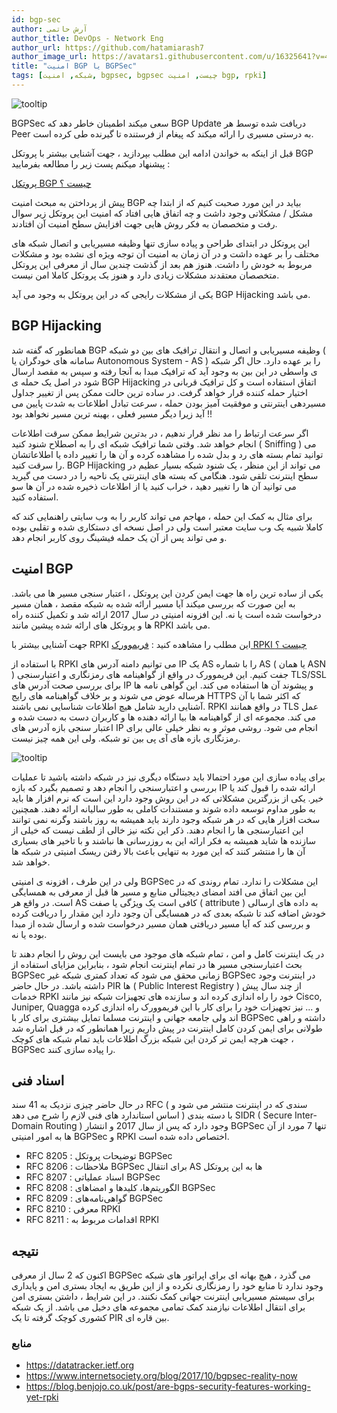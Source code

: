 ```yaml
---
id: bgp-sec
author: آرش حاتمی
author_title: DevOps - Network Eng
author_url: https://github.com/hatamiarash7
author_image_url: https://avatars1.githubusercontent.com/u/16325641?v=4
title: "امنیت BGP یا BGPSec"
tags: [شبکه, امنیت, bgpsec, bgpsec چیست, امنیت bgp, rpki]
---
```


![tooltip](/img/blog/61.webp)

BGPSec سعی ‌میکند اطمینان ‌خاطر دهد که BGP Update دریافت شده توسط هر Peer به درستی مسیری را ارائه‌ میکند که پیغام از فرستنده تا گیرنده طی کرده است.

<!--truncate-->

قبل از اینکه به خواندن ادامه این مطلب بپردازید ، جهت آشنایی بیشتر با پروتکل BGP پیشنهاد میکنم پست زیر را مطالعه بفرمایید :

[پروتکل BGP چیست ؟](/what-is-bgp/)

پیش از پرداختن به مبحث امنیت BGP بیاید در این مورد صحبت کنیم که از ابتدا چه مشکل / مشکلاتی وجود داشت و چه اتفاق هایی افتاد که امنیت این پروتکل زیر سوال رفت و متخصصان به فکر روش هایی جهت افزایش سطح امنیت آن افتادند.

این پروتکل در ابتدای طراحی و پیاده سازی تنها وظیفه مسیریابی و اتصال شبکه های مختلف را بر عهده داشت و در آن زمان به امنیت آن توجه ویژه ای نشده بود و مشکلات مربوط به خودش را داشت. هنوز هم بعد از گذشت چندین سال از معرفی این پروتکل متخصصان معتقدند مشکلات زیادی دارد و هنوز یک پروتکل کاملا امن نیست.

یکی از مشکلات رایجی که در این پروتکل به وجود می آید BGP Hijacking می باشد.

## BGP Hijacking

همانطور که گفته شد BGP وظیفه مسیریابی و اتصال و انتقال ترافیک های بین دو شبکه ( سامانه های خودگران یا Autonomous System - AS ) را بر عهده دارد. حال اگر شبکه ی واسطی در این بین به وجود آید که ترافیک مبدا به آنجا رفته و سپس به مقصد ارسال شود در اصل یک حمله ی BGP Hijacking اتفاق استفاده است و کل ترافیک قربانی در اختیار حمله کننده قرار خواهد گرفت. در ساده ترین حالت ممکن پس از تغییر جداول مسیردهی اینترنتی و موفقیت آمیز بودن حمله ، سرعت تبادل اطلاعات به شدت پایین می آید زیرا دیگر مسیر فعلی ، بهینه ترین مسیر نخواهد بود !!

اگر سرعت ارتباط را مد نظر قرار ندهیم ، در بدترین شرایط ممکن سرقت اطلاعات انجام خواهد شد. وقتی شما ترافیک شبکه ای را به اصطلاح شنود کنید ( Sniffing ) می توانید تمام بسته های رد و بدل شده را مشاهده کرده و آن ها را تغییر داده یا اطلاعاتشان را سرقت کنید. BGP Hijacking می تواند از این منظر ، یک شنود شبکه بسیار عظیم در سطح اینترنت تلقی شود. هنگامی که بسته های اینترنتی یک ناحیه را در دست می گیرید می توانید آن ها را تغییر دهید ، خراب کنید یا از اطلاعات ذخیره شده در آن ها سو استفاده کنید.

برای مثال به کمک این حمله ، مهاجم می تواند کاربر را به وب سایتی راهنمایی کند که کاملا شبیه یک وب سایت معتبر است ولی در اصل نسخه ای دستکاری شده و تقلبی بوده و می تواند پس از آن یک حمله فیشینگ روی کاربر انجام دهد.

## امنیت BGP

یکی از ساده ترین راه ها جهت ایمن کردن این پروتکل ، اعتبار سنجی مسیر ها می باشد. به این صورت که بررسی میکند آیا مسیر ارائه شده به شبکه مقصد ، همان مسیر درخواست شده است یا نه. این افزونه امنیتی در سال 2017 ارائه شد و تکمیل کننده راه ها و پروتکل های ارائه شده پیشین مانند RPKI می باشد.

جهت آشنایی بیشتر با RPKI این مطلب را مشاهده کنید : [فریموورک RPKI چیست ؟](#)

با استفاده از RPKI می توانیم دامنه آدرس های IP یک AS را با شماره AS ( یا همان ASN ) جفت کنیم. این فریموورک در واقع از گواهینامه های رمزنگاری و اعتبارسنجی TLS/SSL برای بررسی صحت آدرس های IP و پیشوند آن ها استفاده می کند. این گواهی نامه ها هرساله عوض می شوند و بر خلاف گواهینامه های رایج HTTPS که اکثر شما با آن آشنایی دارید شامل هیچ اطلاعات شناسایی نمی باشند. RPKI در واقع همانند TLS عمل می کند. مجموعه ای از گواهینامه ها بیا ارائه دهنده ها و کاربران دست به دست شده و اعتبار سنجی بازه آدرس های IP انجام می شود. روشی موثر و به نظر خیلی عالی برای رمزنگاری بازه های آی پی بین تو شبکه. ولی این همه چیز نیست.

![tooltip](/img/blog/62.webp)

برای پیاده سازی این مورد احتمالا باید دستگاه دیگری نیز در شبکه داشته باشید تا عملیات بررسی و اعتبارسنجی را انجام دهد و تصمیم بگیرد که بازه IP ارائه شده را قبول کند یا خیر. یکی از بزرگترین مشکلاتی که در این روش وجود دارد این است که نرم افزار ها باید به طور مداوم توسعه داده شوند و مستندات کاملی به طور سالیانه ارائه دهند. همچنین سخت افزار هایی که در هر شبکه وجود دارند باید همیشه به روز باشند وگرنه نمی توانند این اعتبارسنجی ها را انجام دهند. ذکر این نکته نیز خالی از لطف نیست که خیلی از سازنده ها شاید همیشه به فکر ارائه این به روزرسانی ها نباشند و با تاخیر های بسیاری آن ها را منتشر کنند که این مورد به تنهایی باعث بالا رفتن ریسک امنیتی در شبکه ها خواهد شد.

ولی در این طرف ، افزونه ی امنیتی BGPSec این مشکلات را ندارد. تمام روندی که در این بین اتفاق می افتد امضای دیجیتالی منابع و مسیر ها قبل از معرفی به همسایگی است. در واقع هر AS کافی است یک ویژگی یا صفت ( attribute ) به داده های ارسالی خودش اضافه کند تا شبکه بعدی که در همسایگی آن وجود دارد این مقدار را دریافت کرده و بررسی کند که آیا مسیر دریافتی همان مسیر درخواست شده و ارسال شده از مبدا بوده یا نه.

در یک اینترنت کامل و امن ، تمام شبکه های موجود می بایست این روش را انجام دهند تا بحث اعتبارسنجی مسیر ها در تمام اینترنت انجام شود ، بنابراین مزایای استفاده از BGPSec زمانی محقق می شود که تعداد کمتری شبکه غیر BGPSec در اینترنت وجود داشته باشد. در حال حاضر PIR ها ( Public Interest Registry ) از چند سال پیش خدمات RPKI خود را راه اندازی کرده اند و سازنده های تجهیزات شبکه نیز مانند Cisco, Juniper, Quagga و ... نیز تجهیزات خود را برای کار با این فریموورک راه اندازی کرده اند ولی جامعه جهانی و اینترنت مسلما تمایل بیشتری برای کار با BGPSec داشته و راهی طولانی برای ایمن کردن کامل اینترنت در پیش داریم زیرا همانطور که در قبل اشاره شد ، جهت هرچه ایمن تر کردن این شبکه بزرگ اطلاعات باید تمام شبکه های کوچک BGPSec را پیاده سازی کنند.

## اسناد فنی

در حال حاضر چیزی نزدیک به 41 سند RFC ( سندی که در اینترنت منتشر می شود و اساس استاندارد های فنی لازم را شرح می دهد ) با دسته بندی SIDR ( Secure Inter-Domain Routing ) وجود دارد که پس از سال 2017 و انتشار BGPSec تنها 7 مورد از آن ها به امور امنیتی BGPSec و RPKI اختصاص داده شده است.

-   RFC 8205 : توضیحات پروتکل BGPSec
-   RFC 8206 : ملاحظات BGPSec برای انتقال AS ها به این پروتکل
-   RFC 8207 : اسناد عملیاتی BGPSec
-   RFC 8208 : الگوریتم‌ها، کلیدها و امضاهای BGPSec
-   RFC 8209 : گواهی‌نامه‌های BGPSec
-   RFC 8210 : معرفی RPKI
-   RFC 8211 : اقدامات مربوط به RPKI

## نتیجه

اکنون که 2 سال از معرفی BGPSec می گذرد ، هیچ بهانه ای برای اپراتور های شبکه وجود ندارد تا منابع خود را رمزنگاری نکرده و از این طریق به ایجاد بستری امن و پایداری برای سیستم مسیریابی اینترنت جهانی کمک نکنند. در این شرایط ، داشتن بستری امن برای انتقال اطلاعات نیازمند کمک تمامی مجموعه های دخیل می باشد. از یک شبکه کشوری کوچک گرفته تا یک PIR بین قاره ای.

### منابع

-   https://datatracker.ietf.org
-   https://www.internetsociety.org/blog/2017/10/bgpsec-reality-now
-   https://blog.benjojo.co.uk/post/are-bgps-security-features-working-yet-rpki
